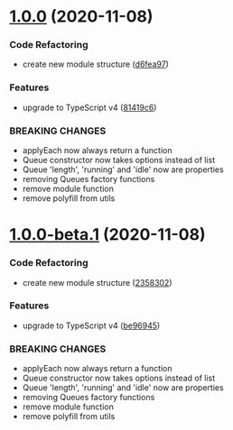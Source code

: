 # [1.0.0](https://github.com/spatools/promizr/compare/v0.2.9...v1.0.0) (2020-11-08)


### Code Refactoring

* create new module structure ([d6fea97](https://github.com/spatools/promizr/commit/d6fea97aad592406ab840de51bee7b8f46e8ca3f))


### Features

* upgrade to TypeScript v4 ([81419c6](https://github.com/spatools/promizr/commit/81419c60e18fa06a9cc99b294ffd0a2496d0b6c5))


### BREAKING CHANGES

* applyEach now always return a function
* Queue constructor now takes options instead of list
* Queue 'length', 'running' and 'idle' now are properties
* removing Queues factory functions
* remove module function
* remove polyfill from utils

# [1.0.0-beta.1](https://github.com/spatools/promizr/compare/v0.2.9...v1.0.0-beta.1) (2020-11-08)


### Code Refactoring

* create new module structure ([2358302](https://github.com/spatools/promizr/commit/235830236296ca01791112cb87177c65618ec1b4))


### Features

* upgrade to TypeScript v4 ([be96945](https://github.com/spatools/promizr/commit/be96945617f0d52b52a5714733b6f195a341f057))


### BREAKING CHANGES

* applyEach now always return a function
* Queue constructor now takes options instead of list
* Queue 'length', 'running' and 'idle' now are properties
* removing Queues factory functions
* remove module function
* remove polyfill from utils

